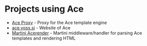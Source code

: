 # Projects using Ace

* [Ace Proxy](https://github.com/yosssi/ace-proxy) - Proxy for the Ace template engine
* [ace.yoss.si](https://github.com/yosssi/ace.yoss.si) - Website of Ace
* [Martini Acerender](https://github.com/yosssi/martini-acerender) - Martini middleware/handler for parsing Ace templates and rendering HTML
